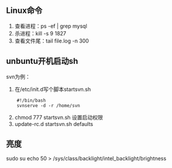 ## Linux命令
1.  查看进程：ps -ef | grep mysql
2.  杀进程：kill -s 9 1827
3.  查看文件尾：tail file.log -n 300

## unbuntu开机启动sh
svn为例：
1.  在/etc/init.d写个脚本startsvn.sh
```
    #!/bin/bash
    svnserve -d -r /home/svn
```
2. chmod 777 startsvn.sh  设置启动权限
3. update-rc.d startsvn.sh defaults

## 亮度
sudo su
echo 50 > /sys/class/backlight/intel_backlight/brightness
